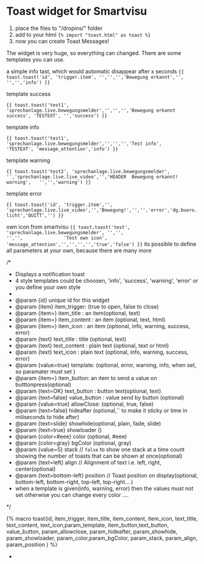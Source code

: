 # Toast widget for Smartvisu
1. place the files to
   "/dropins/" folder
2. add to your html
```{% import "toast.html" as toast %}```
3. now you can create Toast Messages!

The widget is very huge, so everything can changed. There are some templates you can use.

 a simple info tast, which would automatic disappear after x seconds
```{{ toast.toast('id', 'trigger.item', '','','','Bewegung erkannt','', '','','info') }}```

template success

```{{ toast.toast('test1', 'sprechanlage.live.bewegungsmelder','','','','Bewegung erkannt success',	'TESTEXT', '','success') }}```

template info

```{{ toast.toast('test1', 'sprechanlage.live.bewegungsmelder','','','','Test info',	'TESTEXT', 'message_attention','info') }}```

template warning

```{{ toast.toast('test2', 'sprechanlage.live.bewegungsmelder', '','sprechanlage.live.live_video','','HEADER  Bewegung erkannt! warning', 	'','','warning') }}```
  
template error

```{{ toast.toast('id', 'trigger.item','', 'sprechanlage.live.live_video','','Bewegung!','','','error','dg.buero.licht','QUITT','') }}```

own icon from smartvisu
```{{ toast.toast('test', 'sprechanlage.live.bewegungsmelder', '','',							   '','',				'Test own icon', 'message_attention','','','','','true','false') }}```
 its possible to define all parameters at your own, because there are many more
  
*/**
* Displays a notification toast
* 4 style templates could be choosen, 'info', 'success', 'warning', 'error' or you define your own style
* 
* @param {id} unique id for this widget
* @param {item} item_trigger: (true to open, false to close)
* @param {item=} item_title : an item(optional, text)
* @param {item=} item_content : an item (optional, text, html)
* @param {item=} item_icon : an item (optional, info, warning, success, error)
* @param {text} text_title : title (optional, text)
* @param {text} text_content : plain text (optional, text or html)
* @param {text} text_icon : plain text (optional, info, warning, success, error)
* @param {value=true} template:  	 (optional, error, warning, info, when set, so paramater must set )
* @param {item=} item_button: an item to send a value on butttonpress(optional)
* @param {text=OK} text_button : button text(optional, text)
* @param {text=false} value_button : value send by button  (optional)
* @param {value=true} allowClose:  	 (optional, true, false)
* @param {text=false} hideafter (optional,`` to make it sticky or time in miliseconds to hide after)
* @param {text=slide} showhide(optional, plain, fade, slide)
* @param {text=true} showloader ()
* @param {color=#eee} color        (optional, #eee)
* @param {color=gray} bgColor          (optional, gray)
* @param {value=5} stack                     // `false` to show one stack at a time count showing the number of toasts that can be shown at once(optional)
* @param {text=left} align              // Alignment of text i.e. left, right, center(optional)
* @param {text=bottom-left} position   		// Toast position on display(optional, bottom-left, bottom-right, top-left, top-right....)
* when a template is given(info, warning, error) then the values must not set otherwise you can change every color ....
 
*/

{% macro toast(id, item_trigger, item_title, item_content, item_icon, text_title, text_content, text_icon,param_template, item_button,text_button, value_button, param_allowclose, param_hideafter, param_showhide, param_showloader, param_color,param_bgColor, param_stack, param_align, param_position ) %}

*
